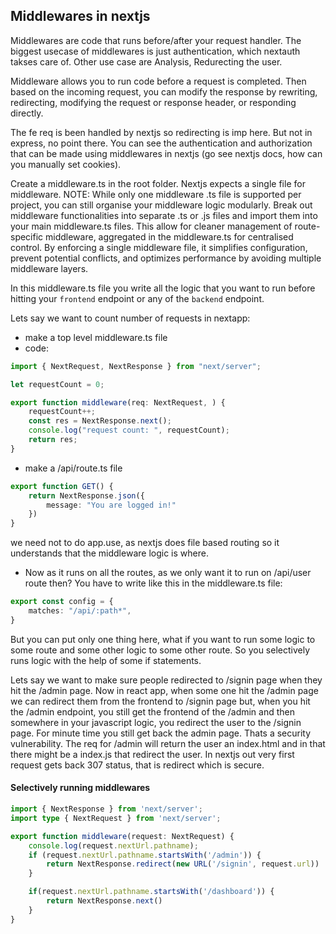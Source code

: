## Middlewares in nextjs
Middlewares are code that runs before/after your request handler.
The biggest usecase of middlewares is just authentication, which nextauth takses care of.
Other use case are Analysis, Redurecting the user.

Middleware allows you to run code before a request is completed. Then based on the incoming request, you can modify the response by rewriting, redirecting, modifying the request or response header, or responding directly.

The fe req is been handled by nextjs so redirecting is imp here. But not in express, no point there.
You can see the authentication and authorization that can be made using middlewares in nextjs (go see nextjs docs, how can you manually set cookies).

Create a middleware.ts in the root folder. Nextjs expects a single file for middleware.
NOTE: While only one middleware .ts file is supported per project, you can still organise your middleware logic modularly. Break out middleware functionalities into separate .ts or .js files and import them into your main middleware.ts files. This allow for cleaner management of route-specific middleware, aggregated in the middleware.ts for centralised control. By enforcing a single middleware file, it simplifies configuration, prevent potential conflicts, and optimizes performance by avoiding multiple middleware layers.

In this middleware.ts file you write all the logic that you want to run before hitting your `frontend` endpoint or any of the `backend` endpoint.

Lets say we want to count number of requests in nextapp:
- make a top level middleware.ts file
- code:
```ts
import { NextRequest, NextResponse } from "next/server";

let requestCount = 0;

export function middleware(req: NextRequest, ) {
    requestCount++;
    const res = NextResponse.next();
    console.log("request count: ", requestCount);
    return res;
}
```
- make a /api/route.ts file
```ts
export function GET() {
    return NextResponse.json({
        message: "You are logged in!"
    })
}
```

we need not to do app.use, as nextjs does file based routing so it understands that the middleware logic is where.

- Now as it runs on all the routes, as we only want it to run on /api/user route then?
You have to write like this in the middleware.ts file:
```ts
export const config = {
    matches: "/api/:path*",
}
```
But you can put only one thing here, what if you want to run some logic to some route and some other logic to some other route.
So you selectively runs logic with the help of some if statements.


Lets say we want to make sure people redirected to /signin page when they hit the /admin page.
Now in react app, when some one hit the /admin page we can redirect them from the frontend to /signin page but, when you hit the /admin endpoint, you still get the frontend of the /admin and then somewhere in your javascript logic, you redirect the user to the /signin page. For minute time you still get back the admin page.
Thats a security vulnerability. The req for /admin will return the user an index.html and in that there might be a index.js that redirect the user.
In nextjs out very first request gets back 307 status, that is redirect which is secure.

#### Selectively running middlewares
```ts
import { NextResponse } from 'next/server';
import type { NextRequest } from 'next/server';

export function middleware(request: NextRequest) {
    console.log(request.nextUrl.pathname);
    if (request.nextUrl.pathname.startsWith('/admin')) {
        return NextResponse.redirect(new URL('/signin', request.url))
    }

    if(request.nextUrl.pathname.startsWith('/dashboard')) {
        return NextResponse.next()
    }
}
```